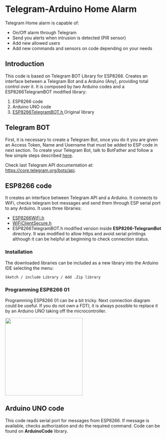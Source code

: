 # Telegram-Arduino Home Alarm
Telegram Home alarm is capable of:
- On/Off alarm through Telegram
- Send you alerts when intrusion is detected (PIR sensor)
- Add new allowed users
- Add new commands and sensors on code depending on your needs
## Introduction
This code is based on Telegram BOT Library for ESP8266. Creates an interface between a Telegram Bot and a Arduino (Any), providing total control over it. It is composed by two Arduino codes and a ESP8266TelegramBOT modified library:

1. ESP8266 code
2. Arduino UNO code
3. [ESP8266TelegramBOT.h ](https://github.com/Gianbacchio/ESP8266-TelegramBot) Original library

## Telegram BOT
First, it is necessary to create a Telegram Bot, once you do it you are given an Access Token, Name and Username that must be added to ESP code in next section. To create your Telegram Bot, talk to BotFather and follow a few simple steps described [here](https://core.telegram.org/bots#botfather).

Check last Telegram API documentation at: https://core.telegram.org/bots/api.

## ESP8266 code
It creates an interface between Telegram API and a Arduino. It connects to WiFi, checks telegram bot messages and send them through ESP serial port to any Arduino. It uses three libraries:
- [ESP8266WiFi.h](https://github.com/esp8266/Arduino/tree/master/libraries/ESP8266WiFi)
- [WiFiClientSecure.h](https://github.com/esp8266/Arduino/tree/master/libraries/ESP8266WiFi)
- ESP8266TelegramBOT.h modified version inside **ESP8266-TelegramBot** directory. It was modified to allow https and avoid serial printings although it can be helpful at beginning to check connection status.

### Installation
The downloaded libraries can be included as a new library into the Arduino IDE selecting the menu:
```
Sketch / include Library / Add .Zip library
```
### Programming ESP8266 01
Programming ESP8266 01 can be a bit tricky. Next connection diagram could be useful. If you do not own a FDTI, it is always possible to replace it by an Arduino UNO taking off the microcontroller. 

<img src="http://lasergrbl.com/wp-content/uploads/2017/07/ESP8266_FTDI_RST_bb.jpg" width="250">


## Arduino UNO code
This code reads serial port for messages from ESP8266. If message is available, checks authorization and do the required command. Code can be found on **ArduinoCode** library.
